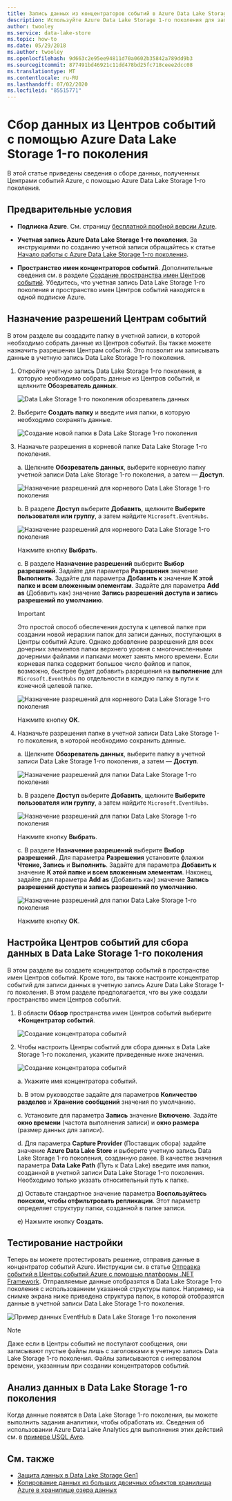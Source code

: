 ```yaml
---
title: Запись данных из концентраторов событий в Azure Data Lake Storage 1-го поколения
description: Используйте Azure Data Lake Storage 1-го поколения для записи данных, получаемых концентраторами событий Azure.
author: twooley
ms.service: data-lake-store
ms.topic: how-to
ms.date: 05/29/2018
ms.author: twooley
ms.openlocfilehash: 9d663c2e95ee94811d70a0602b35842a789dd9b3
ms.sourcegitcommit: 877491bd46921c11dd478bd25fc718ceee2dcc08
ms.translationtype: MT
ms.contentlocale: ru-RU
ms.lasthandoff: 07/02/2020
ms.locfileid: "85515771"
---
```

# <a name="use-azure-data-lake-storage-gen1-to-capture-data-from-event-hubs"></a>Сбор данных из Центров событий с помощью Azure Data Lake Storage 1-го поколения

В этой статье приведены сведения о сборе данных, полученных Центрами событий Azure, с помощью Azure Data Lake Storage 1-го поколения.

## <a name="prerequisites"></a>Предварительные условия

* **Подписка Azure**. См. страницу [бесплатной пробной версии Azure](https://azure.microsoft.com/pricing/free-trial/).

* **Учетная запись Azure Data Lake Storage 1-го поколения**. За инструкциями по созданию учетной записи обращайтесь к статье [Начало работы с Azure Data Lake Storage 1-го поколения](data-lake-store-get-started-portal.md).

*  **Пространство имен концентраторов событий**. Дополнительные сведения см. в разделе [Создание пространства имен Центров событий](../event-hubs/event-hubs-create.md#create-an-event-hubs-namespace). Убедитесь, что учетная запись Data Lake Storage 1-го поколения и пространство имен Центров событий находятся в одной подписке Azure.


## <a name="assign-permissions-to-event-hubs"></a>Назначение разрешений Центрам событий

В этом разделе вы создадите папку в учетной записи, в которой необходимо собрать данные из Центров событий. Вы также можете назначить разрешения Центрам событий. Это позволит им записывать данные в учетную запись Data Lake Storage 1-го поколения. 

1. Откройте учетную запись Data Lake Storage 1-го поколения, в которую необходимо собрать данные из Центров событий, и щелкните **Обозреватель данных**.

    ![Data Lake Storage 1-го поколения обозреватель данных](./media/data-lake-store-archive-eventhub-capture/data-lake-store-open-data-explorer.png "Data Lake Storage 1-го поколения обозреватель данных")

1.  Выберите **Создать папку** и введите имя папки, в которую необходимо сохранять данные.

    ![Создание новой папки в Data Lake Storage 1-го поколения](./media/data-lake-store-archive-eventhub-capture/data-lake-store-create-new-folder.png "Создание новой папки в Data Lake Storage 1-го поколения")

1. Назначьте разрешения в корневой папке Data Lake Storage 1-го поколения. 

    а. Щелкните **Обозреватель данных**, выберите корневую папку учетной записи Data Lake Storage 1-го поколения, а затем — **Доступ**.

    ![Назначение разрешений для корневого Data Lake Storage 1-го поколения](./media/data-lake-store-archive-eventhub-capture/data-lake-store-assign-permissions-to-root.png "Назначение разрешений для корневого Data Lake Storage 1-го поколения")

    b. В разделе **Доступ** выберите **Добавить**, щелкните **Выберите пользователя или группу**, а затем найдите `Microsoft.EventHubs`. 

    ![Назначение разрешений для корневого Data Lake Storage 1-го поколения](./media/data-lake-store-archive-eventhub-capture/data-lake-store-assign-eventhub-sp.png "Назначение разрешений для корневого Data Lake Storage 1-го поколения")
    
    Нажмите кнопку **Выбрать**.

    c. В разделе **Назначение разрешений** выберите **Выбор разрешений**. Задайте для параметра **Разрешения** значение **Выполнить**. Задайте для параметра **Добавить к** значение **К этой папке и всем вложенным элементам**. Задайте для параметра **Add as** (Добавить как) значение **Запись разрешений доступа и запись разрешений по умолчанию**.

    > [!IMPORTANT]
    > Это простой способ обеспечения доступа к целевой папке при создании новой иерархии папок для записи данных, поступающих в Центры событий Azure.  Однако добавление разрешений для всех дочерних элементов папки верхнего уровня с многочисленными дочерними файлами и папками может занять много времени.  Если корневая папка содержит большое число файлов и папок, возможно, быстрее будет добавить разрешения на **выполнение** для `Microsoft.EventHubs` по отдельности в каждую папку в пути к конечной целевой папке. 

    ![Назначение разрешений для корневого Data Lake Storage 1-го поколения](./media/data-lake-store-archive-eventhub-capture/data-lake-store-assign-eventhub-sp1.png "Назначение разрешений для корневого Data Lake Storage 1-го поколения")

    Нажмите кнопку **ОК**.

1. Назначьте разрешения папке в учетной записи Data Lake Storage 1-го поколения, в которой необходимо сохранить данные.

    а. Щелкните **Обозреватель данных**, выберите папку в учетной записи Data Lake Storage 1-го поколения, а затем — **Доступ**.

    ![Назначение разрешений для папки Data Lake Storage 1-го поколения](./media/data-lake-store-archive-eventhub-capture/data-lake-store-assign-permissions-to-folder.png "Назначение разрешений для папки Data Lake Storage 1-го поколения")

    b. В разделе **Доступ** выберите **Добавить**, щелкните **Выберите пользователя или группу**, а затем найдите `Microsoft.EventHubs`. 

    ![Назначение разрешений для папки Data Lake Storage 1-го поколения](./media/data-lake-store-archive-eventhub-capture/data-lake-store-assign-eventhub-sp.png "Назначение разрешений для папки Data Lake Storage 1-го поколения")
    
    Нажмите кнопку **Выбрать**.

    c. В разделе **Назначение разрешений** выберите **Выбор разрешений**. Для параметра **Разрешения** установите флажки **Чтение, Запись** и **Выполнить**. Задайте для параметра **Добавить к** значение **К этой папке и всем вложенным элементам**. Наконец, задайте для параметра **Add as** (Добавить как) значение **Запись разрешений доступа и запись разрешений по умолчанию**.

    ![Назначение разрешений для папки Data Lake Storage 1-го поколения](./media/data-lake-store-archive-eventhub-capture/data-lake-store-assign-eventhub-sp-folder.png "Назначение разрешений для папки Data Lake Storage 1-го поколения")
    
    Нажмите кнопку **ОК**. 

## <a name="configure-event-hubs-to-capture-data-to-data-lake-storage-gen1"></a>Настройка Центров событий для сбора данных в Data Lake Storage 1-го поколения

В этом разделе вы создаете концентратор событий в пространстве имен Центров событий. Кроме того, вы также настроите концентратор событий для записи данных в учетную запись Azure Data Lake Storage 1-го поколения. В этом разделе предполагается, что вы уже создали пространство имен Центров событий.

1. В области **Обзор** пространства имен Центров событий выберите **+Концентратор событий**.

    ![Создание концентратора событий](./media/data-lake-store-archive-eventhub-capture/data-lake-store-create-event-hub.png "Создание концентратора событий")

1. Чтобы настроить Центры событий для сбора данных в Data Lake Storage 1-го поколения, укажите приведенные ниже значения.

    ![Создание концентратора событий](./media/data-lake-store-archive-eventhub-capture/data-lake-store-configure-eventhub.png "Создание концентратора событий")

    а. Укажите имя концентратора событий.
    
    b. В этом руководстве задайте для параметров **Количество разделов** и **Хранение сообщений** значения по умолчанию.
    
    c. Установите для параметра **Запись** значение **Включено**. Задайте **окно времени** (частота выполнения записи) и **окно размера** (размер данных для записи). 
    
    d. Для параметра **Capture Provider** (Поставщик сбора) задайте значение **Azure Data Lake Store** и выберите учетную запись Data Lake Storage 1-го поколения, созданную ранее. В качестве значения параметра **Data Lake Path** (Путь к Data Lake) введите имя папки, созданной в учетной записи Data Lake Storage 1-го поколения. Необходимо только указать относительный путь к папке.

    д) Оставьте стандартное значение параметра **Воспользуйтесь поиском, чтобы отфильтровать репликации**. Этот параметр определяет структуру папки, созданной в папке записи.

    е) Нажмите кнопку **Создать**.

## <a name="test-the-setup"></a>Тестирование настройки

Теперь вы можете протестировать решение, отправив данные в концентратор событий Azure. Инструкции см. в статье [Отправка событий в Центры событий Azure с помощью платформы .NET Framework](../event-hubs/event-hubs-dotnet-framework-getstarted-send.md). Отправляемые данные отобразятся в Data Lake Storage 1-го поколения с использованием указанной структуры папок. Например, на снимке экрана ниже приведена структура папок, в которой отобразятся данные в учетной записи Data Lake Storage 1-го поколения.

![Пример данных EventHub в Data Lake Storage 1-го поколения](./media/data-lake-store-archive-eventhub-capture/data-lake-store-eventhub-data-sample.png "Пример данных EventHub в Data Lake Storage 1-го поколения")

> [!NOTE]
> Даже если в Центры событий не поступают сообщения, они записывают пустые файлы лишь с заголовками в учетную запись Data Lake Storage 1-го поколения. Файлы записываются с интервалом времени, указанным при создании концентраторов событий.
> 
>

## <a name="analyze-data-in-data-lake-storage-gen1"></a>Анализ данных в Data Lake Storage 1-го поколения

Когда данные появятся в Data Lake Storage 1-го поколения, вы можете выполнить задания аналитики, чтобы обработать их. Сведения об использовании Azure Data Lake Analytics для выполнения этих действий см. в [примере USQL Avro](https://github.com/Azure/usql/tree/master/Examples/AvroExamples).
  

## <a name="see-also"></a>См. также
* [Защита данных в Data Lake Storage Gen1](data-lake-store-secure-data.md)
* [Копирование данных из больших двоичных объектов хранилища Azure в хранилище озера данных](data-lake-store-copy-data-azure-storage-blob.md)
